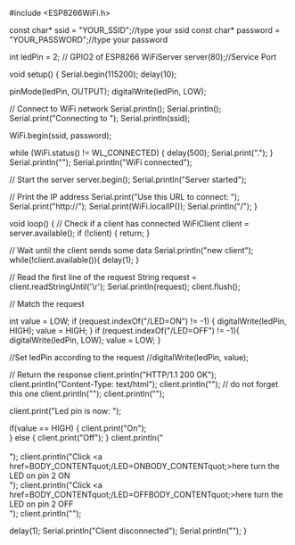#include <ESP8266WiFi.h>
 
const char* ssid = "YOUR_SSID";//type your ssid
const char* password = "YOUR_PASSWORD";//type your password
 
int ledPin = 2; // GPIO2 of ESP8266
WiFiServer server(80);//Service Port
 
void setup() {
  Serial.begin(115200);
  delay(10);
 
  pinMode(ledPin, OUTPUT);
  digitalWrite(ledPin, LOW);
   
  // Connect to WiFi network
  Serial.println();
  Serial.println();
  Serial.print("Connecting to ");
  Serial.println(ssid);
   
  WiFi.begin(ssid, password);
   
  while (WiFi.status() != WL_CONNECTED) {
    delay(500);
    Serial.print(".");
  }
  Serial.println("");
  Serial.println("WiFi connected");
   
  // Start the server
  server.begin();
  Serial.println("Server started");
 
  // Print the IP address
  Serial.print("Use this URL to connect: ");
  Serial.print("http://");
  Serial.print(WiFi.localIP());
  Serial.println("/");
}
 
void loop() {
  // Check if a client has connected
  WiFiClient client = server.available();
  if (!client) {
    return;
  }
   
  // Wait until the client sends some data
  Serial.println("new client");
  while(!client.available()){
    delay(1);
  }
   
  // Read the first line of the request
  String request = client.readStringUntil('\r');
  Serial.println(request);
  client.flush();
   
  // Match the request
 
  int value = LOW;
  if (request.indexOf("/LED=ON") != -1) {
    digitalWrite(ledPin, HIGH);
    value = HIGH;
  } 
  if (request.indexOf("/LED=OFF") != -1){
    digitalWrite(ledPin, LOW);
    value = LOW;
  }
 
  //Set ledPin according to the request
  //digitalWrite(ledPin, value);
   
  // Return the response
  client.println("HTTP/1.1 200 OK");
  client.println("Content-Type: text/html");
  client.println(""); //  do not forget this one
  client.println("<!DOCTYPE HTML>");
  client.println("<html>");
   
  client.print("Led pin is now: ");
   
  if(value == HIGH) {
    client.print("On");  
  } else {
    client.print("Off");
  }
  client.println("<br><br>");
  client.println("Click <a href=BODY_CONTENTquot;/LED=ONBODY_CONTENTquot;>here</a> turn the LED on pin 2 ON<br>");
  client.println("Click <a href=BODY_CONTENTquot;/LED=OFFBODY_CONTENTquot;>here turn the LED on pin 2 OFF<br>");
  client.println("</html>");
 
  delay(1);
  Serial.println("Client disconnected");
  Serial.println("");
}
